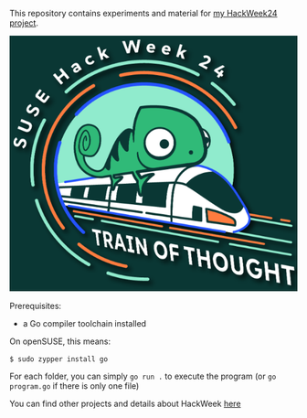 This repository contains experiments and material for [my HackWeek24 project](https://hackweek.opensuse.org/24/projects/hack-on-rich-terminal-user-interfaces).

![logo](images/hw_logo_orig.png)

Prerequisites:
- a Go compiler toolchain installed

On openSUSE, this means:

```
$ sudo zypper install go
```

For each folder, you can simply `go run .` to execute the program (or `go program.go` if there is only one file)

You can find other projects and details about HackWeek [here](https://hackweek.opensuse.org)

